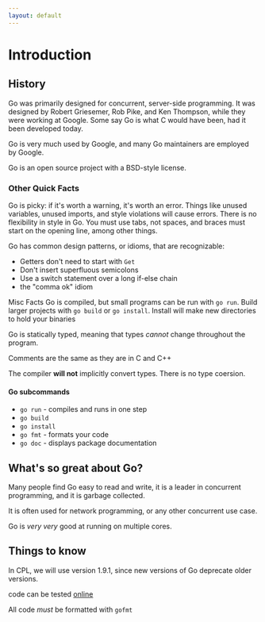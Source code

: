 ```yaml
---
layout: default
---
```


# Introduction

## History

Go was primarily designed for concurrent, server-side programming.
It was designed by Robert Griesemer, Rob Pike, and Ken Thompson, while they were working at Google. Some say Go is what C would have been, had it been developed today.

Go is very much used by Google, and many Go maintainers are employed by Google.

Go is an open source project with a BSD-style license.

### Other Quick Facts

Go is picky: if it's worth a warning, it's worth an error.
Things like unused variables, unused imports, and style violations will
cause errors.
There is no flexibility in style in Go. You must use tabs, not spaces,
and braces must start on the opening line, among other things.


Go has common design patterns, or idioms, that are recognizable:
- Getters don't need to start with `Get`
- Don't insert superfluous semicolons
- Use a switch statement over a long if-else chain
- the "comma ok" idiom


Misc Facts
Go is compiled, but small programs can be run with `go run`.
Build larger projects with `go build` or `go install`.
Install will make new directories to hold your binaries

Go is statically typed, meaning that types *cannot* change throughout the program.

Comments are the same as they are in C and C++

The compiler **will not** implicitly convert types.
There is no type coersion.


#### Go subcommands
- `go run` - compiles and runs in one step
- `go build`
- `go install`
- `go fmt` - formats your code
- `go doc` - displays package documentation

## What's so great about Go?
Many people find Go easy to read and write, it is a leader in concurrent programming, and it is garbage collected.

It is often used for network programming, or any other concurrent use case.

Go is *very very* good at running on multiple cores.

## Things to know
In CPL, we will use version 1.9.1, since new versions of Go deprecate older versions.

code can be tested [online](http://play.golang.org)

All code *must* be formatted with `gofmt`
